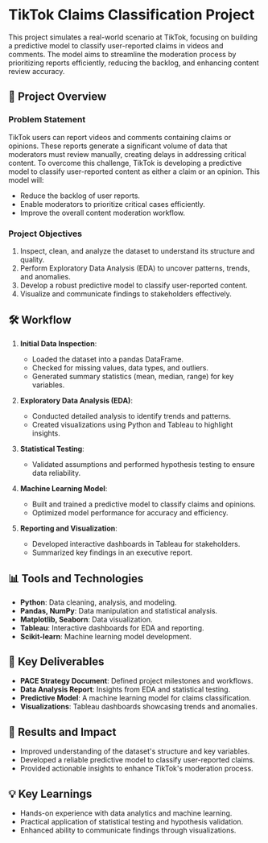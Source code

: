 # TikTok Claims Classification Project

This project simulates a real-world scenario at TikTok, focusing on building a predictive model to classify user-reported claims in videos and comments. The model aims to streamline the moderation process by prioritizing reports efficiently, reducing the backlog, and enhancing content review accuracy.

## 🚀 Project Overview

### Problem Statement
TikTok users can report videos and comments containing claims or opinions. These reports generate a significant volume of data that moderators must review manually, creating delays in addressing critical content. To overcome this challenge, TikTok is developing a predictive model to classify user-reported content as either a claim or an opinion. This model will:
- Reduce the backlog of user reports.
- Enable moderators to prioritize critical cases efficiently.
- Improve the overall content moderation workflow.

### Project Objectives
1. Inspect, clean, and analyze the dataset to understand its structure and quality.
2. Perform Exploratory Data Analysis (EDA) to uncover patterns, trends, and anomalies.
3. Develop a robust predictive model to classify user-reported content.
4. Visualize and communicate findings to stakeholders effectively.

## 🛠️ Workflow

1. **Initial Data Inspection**:
   - Loaded the dataset into a pandas DataFrame.
   - Checked for missing values, data types, and outliers.
   - Generated summary statistics (mean, median, range) for key variables.

2. **Exploratory Data Analysis (EDA)**:
   - Conducted detailed analysis to identify trends and patterns.
   - Created visualizations using Python and Tableau to highlight insights.

3. **Statistical Testing**:
   - Validated assumptions and performed hypothesis testing to ensure data reliability.

4. **Machine Learning Model**:
   - Built and trained a predictive model to classify claims and opinions.
   - Optimized model performance for accuracy and efficiency.

5. **Reporting and Visualization**:
   - Developed interactive dashboards in Tableau for stakeholders.
   - Summarized key findings in an executive report.

## 📊 Tools and Technologies

- **Python**: Data cleaning, analysis, and modeling.
- **Pandas, NumPy**: Data manipulation and statistical analysis.
- **Matplotlib, Seaborn**: Data visualization.
- **Tableau**: Interactive dashboards for EDA and reporting.
- **Scikit-learn**: Machine learning model development.

## 🔑 Key Deliverables

- **PACE Strategy Document**: Defined project milestones and workflows.
- **Data Analysis Report**: Insights from EDA and statistical testing.
- **Predictive Model**: A machine learning model for claims classification.
- **Visualizations**: Tableau dashboards showcasing trends and anomalies.

## 🌟 Results and Impact

- Improved understanding of the dataset's structure and key variables.
- Developed a reliable predictive model to classify user-reported claims.
- Provided actionable insights to enhance TikTok's moderation process.

## 💡 Key Learnings

- Hands-on experience with data analytics and machine learning.
- Practical application of statistical testing and hypothesis validation.
- Enhanced ability to communicate findings through visualizations.
